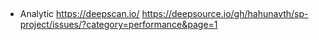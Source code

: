 ##
- Analytic
https://deepscan.io/
https://deepsource.io/gh/hahunavth/sp-project/issues/?category=performance&page=1

<!-- -r dotenv-flow/config -->
